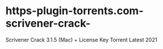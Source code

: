 # https-plugin-torrents.com-scrivener-crack-
Scrivener Crack 3.1.5 (Mac) + License Key Torrent Latest 2021
